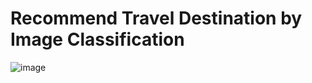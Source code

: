 # Recommend Travel Destination by Image Classification
![image](https://github.com/user-attachments/assets/36dbb9b7-fa1e-4b9e-a2b7-9dfd629a5338)
